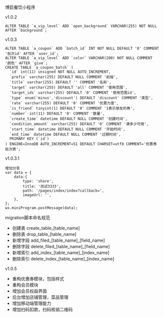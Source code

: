 ﻿博启餐饮小程序

v1.0.2
```
ALTER TABLE `a_vip_level` ADD `open_background` VARCHAR(255) NOT NULL AFTER `background`;
```

v1.0.3
```
ALTER TABLE `a_coupon` ADD `batch_id` INT NOT NULL DEFAULT '0' COMMENT '批次id' AFTER `user_id`;
ALTER TABLE `a_vip_level` ADD `color` VARCHAR(200) NOT NULL COMMENT '颜色' AFTER `give`;
CREATE TABLE `a_coupon_batch` (
  `id` int(11) unsigned NOT NULL AUTO_INCREMENT,
  `prefix` varchar(255) DEFAULT NULL COMMENT '前缀',
  `title` varchar(255) DEFAULT '' COMMENT '名称',
  `target` varchar(255) DEFAULT 'all' COMMENT '使用范围',
  `target_ids` varchar(255) DEFAULT '0' COMMENT '使用范围id',
  `type` enum('minus','discount') DEFAULT 'discount' COMMENT '类型',
  `rate` varchar(255) DEFAULT '0' COMMENT '优惠力度',
  `is_friend` tinyint(1) DEFAULT '0' COMMENT '1表示朋友的券',
  `number` int(11) DEFAULT '0' COMMENT '数量',
  `create_time` datetime DEFAULT NULL COMMENT '创建时间',
  `condition_amount` varchar(255) DEFAULT '0' COMMENT '满多少可用',
  `start_time` datetime DEFAULT NULL COMMENT '开始时间',
  `end_time` datetime DEFAULT NULL COMMENT '过期时间',
  PRIMARY KEY (`id`)
) ENGINE=InnoDB AUTO_INCREMENT=51 DEFAULT CHARSET=utf8 COMMENT='优惠券批次表';
```

v1.0.3.1
```
增加分享
var data = {
    data:{
        type: 'share',
        title: '测试3333',
        path: '/pages/index/index?callback=',
        imageUrl: '',
    },
};
wx.miniProgram.postMessage(data);
```

migration脚本命名规范
* 创建表 create_table_[table_name]
* 删除表 drop_table_[table_name]
* 新增字段 add_filed_[table_name]_[field_name]
* 删除字段 delete_filed_[table_name]_[field_name]
* 新增索引 add_index_[table_name]_[index_name]
* 删除索引 delete_index_[table_name]_[index_name]


v1.0.5
* 重构优惠券模块，包括样式
* 重构会员模块
* 增加会员权益界面
* 后台增加店铺管理，菜品管理
* 增加移动端管理能力
* 增加扫码扣款，扫码核销二维码